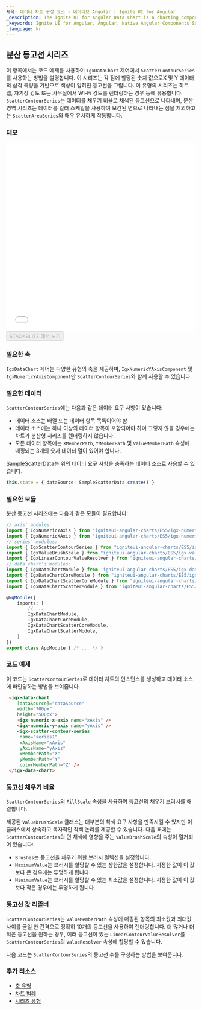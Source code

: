```yaml
---
제목: 데이터 차트 구성 요소 - 네이티브 Angular | Ignite UI for Angular
_description: The Ignite UI for Angular Data Chart is a charting component that provides modular design of axis, markers, series, legend, and annotation layers. With this chart, you can create multiple instances of these visual elements in the same chart plot area in order to create composite chart views.
_keywords: Ignite UI for Angular, Angular, Native Angular Components Suite, Native Angular Controls, Native Angular Components, Native Angular Components Library, Angular Chart, Angular Chart Control, Angular Chart Example, Angular Chart Component, Angular Data Chart
_language: kr
---
```


## 분산 등고선 시리즈

이 항목에서는 코드 예제를 사용하여 `IgxDataChart` 제어에서 `ScatterContourSeries`를 사용하는 방법을 설명합니다. 이 시리즈는
각 점에 할당된 숫치 값으로X 및 Y 데이터의 삼각 측량을 기반으로 색상이 입혀진 등고선을 그립니다. 이 유형의 시리즈는 히트 맵, 자기장 강도 또는 사무실에서 Wi-Fi 강도를 렌더링하는 경우 등에 유용합니다. `ScatterContourSeries`는 데이터를 채우기 비율로 채색된 등고선으로 나타내며, 분산 영역 시리즈는 데이터를 컬러 스케일을 사용하여 보간된 면으로 나타내는 점을 제외하고는 `ScatterAreaSeries`와 매우 유사하게 작동합니다.

### 데모

<div class="sample-container" style="height: 500px">
    <iframe id="data-chart-type-contour-series-iframe" src='{environment:demosBaseUrl}/charts/data-chart-type-contour-series' width="100%" height="100%" seamless frameBorder="0" onload="onSampleIframeContentLoaded(this);"></iframe>
</div>
<div>
    <button data-localize="stackblitz" disabled class="stackblitz-btn" data-iframe-id="data-chart-type-contour-series-iframe" data-demos-base-url="{environment:demosBaseUrl}">STACKBLITZ 에서 보기
    </button>
</div>

<div class="divider--half"></div>

### 필요한 축

`IgxDataChart` 제어는 다양한 유형의 축을 제공하며, `IgxNumericYAxisComponent` 및 `IgxNumericYAxisComponent`만 `ScatterContourSeries`와 함께 사용할 수 있습니다.

### 필요한 데이터

`ScatterContourSeries`에는 다음과 같은 데이터 요구 사항이 있습니다:

-   데이터 소스는 배열 또는 데이터 항목 목록이어야 함
-   데이터 소스에는 하나 이상의 데이터 항목이 포함되어야 하며 그렇지 않을 경우에는 차트가 분산형 시리즈를 렌더링하지 않습니다.
-   모든 데이터 항목에는 `XMemberPath`, `YMemberPath` 및 `ValueMemberPath` 속성에 매핑되는 3개의 숫자 데이터 열이 있어야 합니다.

[SampleScatterData](datachart_data_sources_scatter.md)는 위의 데이터 요구 사항을 충족하는 데이터 소스로 사용할 수 있습니다.

```typescript
this.state = { dataSource: SampleScatterData.create() }
```

### 필요한 모듈

분산 등고선 시리즈에는 다음과 같은 모듈이 필요합니다:

```typescript
// axis' modules:
import { IgxNumericYAxis } from "igniteui-angular-charts/ES5/igx-numeric-y-axis";
import { IgxNumericXAxis } from "igniteui-angular-charts/ES5/igx-numeric-x-axis";
// series' modules:
import { IgxScatterContourSeries } from "igniteui-angular-charts/ES5/igx-scatter-contour-series";
import { IgxValueBrushScale } from "igniteui-angular-charts/ES5/igx-value-brush-scale";
import { IgxLinearContourValueResolver } from "igniteui-angular-charts/ES5/igx-linear-contour-value-resolver";
// data chart's modules:
import { IgxDataChartModule } from 'igniteui-angular-charts/ES5/igx-data-chart-module';
import { IgxDataChartCoreModule } from "igniteui-angular-charts/ES5/igx-data-chart-core-module";
import { IgxDataChartScatterCoreModule } from "igniteui-angular-charts/ES5/igx-data-chart-scatter-core-module";
import { IgxDataChartScatterModule } from "igniteui-angular-charts/ES5/igx-data-chart-scatter-module";

@NgModule({
    imports: [
        // ...
        IgxDataChartModule,
        IgxDataChartCoreModule,
        IgxDataChartScatterCoreModule,
        IgxDataChartScatterModule,
    ]
})
export class AppModule { /* ... */ }
```

### 코드 예제

이 코드는 `ScatterContourSeries`로 데이터 차트의 인스턴스를 생성하고 데이터 소스에 바인딩하는 방법을 보여줍니다.

```html
 <igx-data-chart
    [dataSource]="dataSource"
    width="700px"
    height="500px">
    <igx-numeric-x-axis name="xAxis" />
    <igx-numeric-y-axis name="yAxis" />
    <igx-scatter-contour-series
     name="series1"
     xAxisName="xAxis"
     yAxisName="yAxis"
     xMemberPath="X"
     yMemberPath="Y"
     colorMemberPath="Z" />
 </igx-data-chart>
```

### 등고선 채우기 비율

`ScatterContourSeries`의 `FillScale` 속성을 사용하여 등고선의 채우기 브러시를 해결합니다.

제공된 `ValueBrushScale` 클래스는 대부분의 착색 요구 사항을 만족시킬 수 있지만 이 클래스에서 상속하고 독자적인 착색 논리를 제공할 수 있습니다. 다음 표에는 `ScatterContourSeries`의 면 채색에 영향을 주는 `ValueBrushScale`의 속성이 열거되어 있습니다:

-   `Brushes`는 등고선을 채우기 위한 브러시 컬렉션을 설정합니다.
-   `MaximumValue`는 브러시를 할당할 수 있는 상한값을 설정합니다. 지정한 값이 이 값보다 큰 경우에는 투명하게 됩니다.
-   `MinimumValue`는 브러시를 할당할 수 있는 최소값을 설정합니다. 지정한 값이 이 값보다 작은 경우에는 투명하게 됩니다.

### 등고선 값 리졸버

`ScatterContourSeries`는 `ValueMemberPath` 속성에 매핑된 항목의 최소값과 최대값 사이를 균일 한 간격으로 정확히 10개의 등고선을 사용하여 렌더링합니다. 더 많거나 더 적은 등고선을 원하는 경우, 여러 등고선이 있는 `LinearContourValueResolver`를 `ScatterContourSeries`의 `ValueResolver` 속성에 할당할 수 있습니다.

다음 코드는 `ScatterContourSeries`의 등고선 수를 구성하는 방법을 보여줍니다.

### 추가 리소스

-   [축 유형](datachart_axis_types.md)
-   [차트 범례](datachart_chart_legends.md)
-   [시리즈 유형](datachart_series_types.md)
